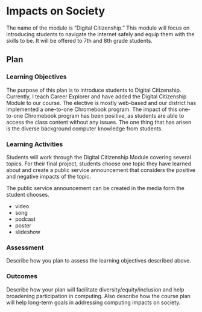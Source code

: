 # Impacts on Society

The name of the module is “Digital Citizenship.” This module will focus on introducing students to navigate the internet safely and equip them with the skills to be. It will be offered to 7th and 8th grade students. 

## Plan

### Learning Objectives

The purpose of this plan is to introduce students to Digital Citizenship. Currently, I teach Career Explorer and have added the Digital Citizenship Module to our course. The elective is mostly web-based and our district has implemented a one-to-one Chromebook program. The impact of this one-to-one Chromebook program has been positive, as students are able to access the class content without any issues. The one thing that has arisen is the diverse background computer knowledge from students. 

### Learning Activities

Students will work through the Digital Citizenship Module covering several topics. For their final project, students choose one topic they have learned about and create a public service announcement that considers the positive and negative impacts of the topic.

The public service announcement can be created in the media form the student chooses. 
- video 
- song 
- podcast
- poster 
- slideshow

### Assessment

Describe how you plan to assess the learning objectives described above.

### Outcomes

Describe how your plan will facilitate diversity/equity/inclusion and help broadening participation in computing. Also describe how the course plan will help long-term goals in addressing computing impacts on society.
